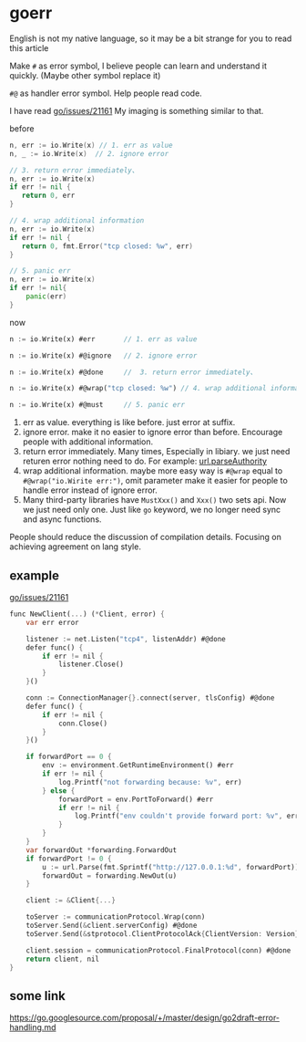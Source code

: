 # goerr
English is not my native language, so it may be a bit strange for you to read this article

Make `#` as error symbol, I believe people can learn and understand it quickly. (Maybe other symbol replace it)

`#@` as handler error symbol. Help people read code.

I have read [go/issues/21161](https://github.com/golang/go/issues/21161)
My imaging is something similar to that.

before
```go
n, err := io.Write(x) // 1. err as value
n, _ := io.Write(x)  // 2. ignore error

// 3. return error immediately、
n, err := io.Write(x)
if err != nil {
   return 0, err
}

// 4. wrap additional information
n, err := io.Write(x)
if err != nil {
   return 0, fmt.Error("tcp closed: %w", err)
}

// 5. panic err
n, err := io.Write(x)
if err != nil{
    panic(err)
}
```

now 
```dart
n := io.Write(x) #err       // 1. err as value

n := io.Write(x) #@ignore   // 2. ignore error

n := io.Write(x) #@done     //  3. return error immediately、

n := io.Write(x) #@wrap("tcp closed: %w") // 4. wrap additional information

n := io.Write(x) #@must     // 5. panic err
```

1. err as value. everything is like before. just error at suffix.
2. ignore error. make it no easier to ignore error than before. Encourage people with additional information.
3. return error immediately. Many times, Especially in libiary. we just need returen error nothing need to do. For example: [url.parseAuthority](https://github.com/golang/go/blob/master/src/net/url/url.go#L586)
4. wrap additional information. maybe more easy way is  `#@wrap` equal to `#@wrap("io.Wirite err:")`, omit parameter make it easier for people to handle error instead of ignore error.
5. Many third-party libraries have `MustXxx()` and `Xxx()` two sets api. Now we just need only one. Just like `go` keyword, we no longer need sync and async functions.

People should reduce the discussion of compilation details. Focusing on achieving agreement on lang style.

## example

[go/issues/21161](https://github.com/golang/go/issues/21161#issuecomment-390216685)
```dart
func NewClient(...) (*Client, error) {
	var err error

	listener := net.Listen("tcp4", listenAddr) #@done
	defer func() {
		if err != nil {
			listener.Close()
		}
	}()

	conn := ConnectionManager{}.connect(server, tlsConfig) #@done
	defer func() {
		if err != nil {
			conn.Close()
		}
	}()

	if forwardPort == 0 {
		env := environment.GetRuntimeEnvironment() #err
		if err != nil {
			log.Printf("not forwarding because: %v", err)
		} else {
			forwardPort = env.PortToForward() #err
			if err != nil {
				log.Printf("env couldn't provide forward port: %v", err)
			}
		}
	}
	var forwardOut *forwarding.ForwardOut
	if forwardPort != 0 {
		u := url.Parse(fmt.Sprintf("http://127.0.0.1:%d", forwardPort)) #@ignore
		forwardOut = forwarding.NewOut(u)
	}

	client := &Client{...}

	toServer := communicationProtocol.Wrap(conn)
	toServer.Send(&client.serverConfig) #@done
	toServer.Send(&stprotocol.ClientProtocolAck{ClientVersion: Version}) #@done

	client.session = communicationProtocol.FinalProtocol(conn) #@done
	return client, nil
}
```

## some link
https://go.googlesource.com/proposal/+/master/design/go2draft-error-handling.md
